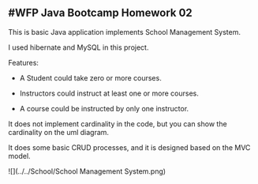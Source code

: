 #WFP Java Bootcamp Homework 02
--
This is basic Java application implements School Management System.

I used hibernate and MySQL in this project.

Features:

- A Student could take zero or more courses.

- Instructors could instruct at least one or more courses.

- A course could be instructed by only one instructor.

It does not implement cardinality in the code, but you can show the cardinality on the uml diagram.

It does some basic CRUD processes, and it is designed based on the MVC model.

![](../../School/School Management System.png)